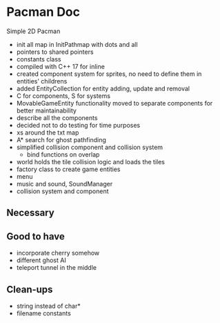 # Pacman Doc
Simple 2D Pacman
- init all map in InitPathmap with dots and all
- pointers to shared pointers
- constants class
- compiled with C++ 17 for inline
- created component system for sprites, no need to define them in entities' childrens
- added EntityCollection for entity adding, update and removal
- C for components, S for systems
- MovableGameEntity functionality moved to separate components for better maintainability
- describe all the components
- decided not to do testing for time purposes
- xs around the txt map
- A* search for ghost pathfinding
- simplified collision component and collision system
    - bind functions on overlap 
- world holds the tile collision logic and loads the tiles
- factory class to create game entities
- menu
- music and sound, SoundManager
- collision system and component

## Necessary

## Good to have
- incorporate cherry somehow
- different ghost AI
- teleport tunnel in the middle

## Clean-ups
- string instead of char*
- filename constants
